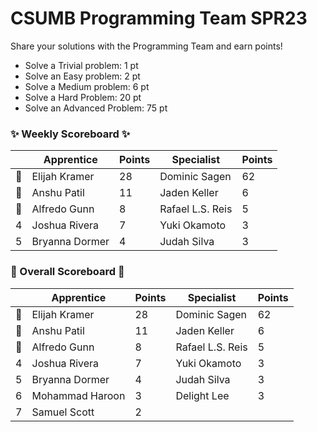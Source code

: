 # CSUMB Programming Team SPR23

Share your solutions with the Programming Team and earn points!

- Solve a Trivial problem: 1 pt
- Solve an Easy problem: 2 pt
- Solve a Medium problem: 6 pt
- Solve a Hard Problem: 20 pt
- Solve an Advanced Problem: 75 pt

### ✨ Weekly Scoreboard ✨
| |Apprentice|Points|Specialist|Points|
|-------|-------|-------|-------|-------|
|🥇|Elijah Kramer|28|Dominic Sagen|62|
|🥈|Anshu Patil|11|Jaden Keller|6|
|🥉|Alfredo Gunn|8|Rafael L.S. Reis|5|
|4|Joshua Rivera|7|Yuki Okamoto|3|
|5|Bryanna Dormer|4|Judah Silva|3|

### 🏁 Overall Scoreboard 🏁
| |Apprentice|Points|Specialist|Points|
|-------|-------|-------|-------|-------|
|🥇|Elijah Kramer|28|Dominic Sagen|62|
|🥈|Anshu Patil|11|Jaden Keller|6|
|🥉|Alfredo Gunn|8|Rafael L.S. Reis|5|
|4|Joshua Rivera|7|Yuki Okamoto|3|
|5|Bryanna Dormer|4|Judah Silva|3|
|6|Mohammad Haroon|3|Delight Lee|3|
|7|Samuel Scott|2| | |
